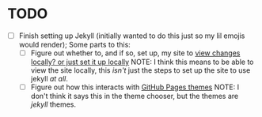 # TODO

- [ ] Finish setting up Jekyll (initially wanted to do this just so my lil emojis would render);
    Some parts to this:
    - [ ] Figure out whether to, and if so, set up, my site to [view changes locally? or just set it up locally](https://help.github.com/en/articles/setting-up-your-github-pages-site-locally-with-jekyll#keeping-your-site-up-to-date-with-the-github-pages-gem)
        NOTE: I think this means to be able to view the site locally, this *isn't* just the steps to set up the site to use jekyll *at all*.
    - [ ] Figure out how this interacts with [GitHub Pages themes](https://help.github.com/en/articles/adding-a-jekyll-theme-to-your-github-pages-site-with-the-jekyll-theme-chooser)
        NOTE: I don't think it says this in the theme chooser, but the themes are *jekyll* themes.

